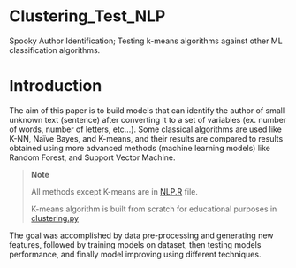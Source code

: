# Clustering_Test_NLP
Spooky Author Identification; Testing k-means algorithms against other ML classification algorithms.


# Introduction
The aim of this paper is to build models that can identify the author of small unknown text (sentence) after converting it to a set of variables (ex. number of words, number of letters, etc…). Some classical algorithms are used like K-NN, Naïve Bayes, and K-means, and their results are compared to results obtained using more advanced methods (machine learning models) like Random Forest, and Support Vector Machine.
> **Note**
> 
> All methods except K-means are in [NLP.R](https://github.com/AbdelrahmanEnan/Clustering_Test_NLP/blob/main/NLP.R) file.
> 
> K-means algorithm is built from scratch for educational purposes in [clustering.py](https://github.com/AbdelrahmanEnan/Clustering_Test_NLP/blob/main/clustering.py)

The goal was accomplished by data pre-processing and generating new features, followed by training models on dataset, then testing models performance, and finally model improving using different techniques.
